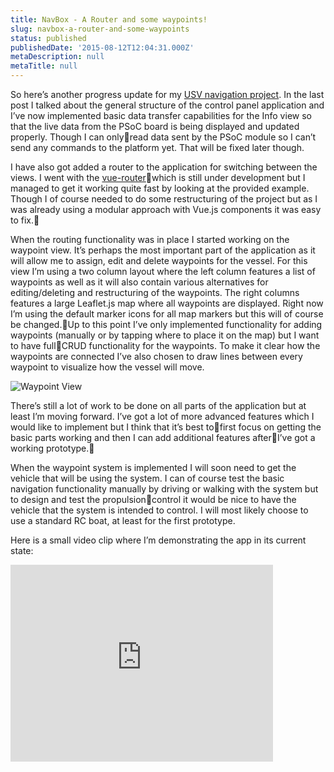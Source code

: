 ```yaml
---
title: NavBox - A Router and some waypoints!
slug: navbox-a-router-and-some-waypoints
status: published
publishedDate: '2015-08-12T12:04:31.000Z'
metaDescription: null
metaTitle: null
---
```


So here’s another progress update for my [USV navigation project](http://jimmyutterstrom.com/2015/07/navbox-autonomous-navigation-project/). In the last post I talked about the general structure of the control panel application and I’ve now implemented basic data transfer capabilities for the Info view so that the live data from the PSoC board is being displayed and updated properly. Though I can onlyread data sent by the PSoC module so I can’t send any commands to the platform yet. That will be fixed later though.

I have also got added a router to the application for switching between the views. I went with the [vue-router](https://github.com/vuejs/vue-router)which is still under development but I managed to get it working quite fast by looking at the provided example. Though I of course needed to do some restructuring of the project but as I was already using a modular approach with Vue.js components it was easy to fix.

When the routing functionality was in place I started working on the waypoint view. It’s perhaps the most important part of the application as it will allow me to assign, edit and delete waypoints for the vessel. For this view I’m using a two column layout where the left column features a list of waypoints as well as it will also contain various alternatives for editing/deleting and restructuring of the waypoints. The right columns features a large Leaflet.js map where all waypoints are displayed. Right now I’m using the default marker icons for all map markers but this will of course be changed.Up to this point I’ve only implemented functionality for adding waypoints (manually or by tapping where to place it on the map) but I want to have fullCRUD functionality for the waypoints. To make it clear how the waypoints are connected I’ve also chosen to draw lines between every waypoint to visualize how the vessel will move.

![Waypoint View](https://di2hdke024x80.cloudfront.net/images/NavBox/Screenshot_2015-08-12-13-17-01.png)

There’s still a lot of work to be done on all parts of the application but at least I’m moving forward. I’ve got a lot of more advanced features which I would like to implement but I think that it’s best tofirst focus on getting the basic parts working and then I can add additional features afterI’ve got a working prototype.

When the waypoint system is implemented I will soon need to get the vehicle that will be using the system. I can of course test the basic navigation functionality manually by driving or walking with the system but to design and test the propulsioncontrol it would be nice to have the vehicle that the system is intended to control. I will most likely choose to use a standard RC boat, at least for the first prototype.

Here is a small video clip where I’m demonstrating the app in its current state:  
<iframe allowfullscreen="allowfullscreen" frameborder="0" height="315" src="https://www.youtube.com/embed/NxhcPn7nkUY" width="420"></iframe>



